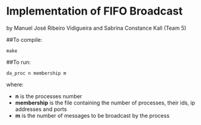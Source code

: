 # Implementation of FIFO Broadcast

by Manuel José Ribeiro Vidigueira and Sabrina Constance Kall (Team 5)

##To compile: 

`make`
   
##To run:

`da_proc n membership m`

where:

* __n__ is the processes number
* __membership__ is the file containing the number of processes, their ids, ip addresses and ports
* __m__ is the number of messages to be broadcast by the process